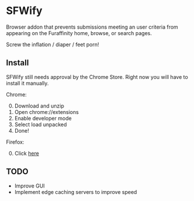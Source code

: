 SFWify
======
Browser addon that prevents submissions meeting an user criteria from appearing on the Furaffinity home, browse, or search pages.

Screw the inflation / diaper / feet porn!

Install
-------
SFWify still needs approval by the Chrome Store. Right now you will have to install it manually.

Chrome:

0.	Download and unzip
1.	Open chrome://extensions
2.	Enable developer mode
3.	Select load unpacked
4.	Done!

Firefox:

0.	Click [here](https://github.com/ArcticKona/Furaffinity-Tags-Blocker/releases/download/v0.3/sfwify-0.3-an+fx.xpi)

TODO
----
-	Improve GUI
-	Implement edge caching servers to improve speed
